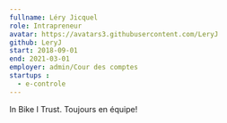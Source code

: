 ```yaml
---
fullname: Léry Jicquel
role: Intrapreneur
avatar: https://avatars3.githubusercontent.com/LeryJ
github: LeryJ
start: 2018-09-01
end: 2021-03-01
employer: admin/Cour des comptes
startups :
  - e-controle
---
```

In Bike I Trust.
Toujours en équipe!

